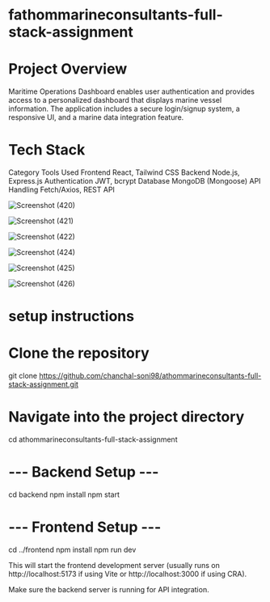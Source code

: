 ﻿# fathommarineconsultants-full-stack-assignment

 # Project Overview
Maritime Operations Dashboard enables user authentication and provides access to a personalized dashboard that displays marine vessel information. The application includes a secure login/signup system, a responsive UI, and a marine data integration feature.

# Tech Stack
Category	Tools Used
Frontend	React, Tailwind CSS
Backend	Node.js, Express.js
Authentication	JWT, bcrypt
Database	MongoDB (Mongoose)
API Handling	Fetch/Axios, REST API

![Screenshot (420)](https://github.com/user-attachments/assets/db66dc32-6e5d-4fb1-a730-4746390b7c88)

![Screenshot (421)](https://github.com/user-attachments/assets/371f72cc-a3bf-47b7-b7f5-ead9e3faaab6)

![Screenshot (422)](https://github.com/user-attachments/assets/b70d9ca0-ac3b-4815-abdf-0e9e3f956c4a)

![Screenshot (424)](https://github.com/user-attachments/assets/2fa26d20-f317-4894-9931-8a6f2ef8b274)

![Screenshot (425)](https://github.com/user-attachments/assets/6a86ddbd-13ec-4618-8e6f-188200adf9cf)

![Screenshot (426)](https://github.com/user-attachments/assets/3e36619e-a175-4cf2-82c8-ef27e7cdc7a0)

# setup instructions

# Clone the repository
git clone https://github.com/chanchal-soni98/athommarineconsultants-full-stack-assignment.git

# Navigate into the project directory
cd athommarineconsultants-full-stack-assignment

# --- Backend Setup ---
cd backend
npm install
npm start

# --- Frontend Setup ---
cd ../frontend
npm install
npm run dev

This will start the frontend development server (usually runs on http://localhost:5173 if using Vite or http://localhost:3000 if using CRA).

Make sure the backend server is running for API integration.
